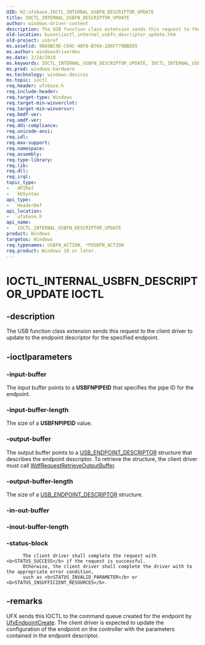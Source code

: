 ```yaml
---
UID: NI:ufxbase.IOCTL_INTERNAL_USBFN_DESCRIPTOR_UPDATE
title: IOCTL_INTERNAL_USBFN_DESCRIPTOR_UPDATE
author: windows-driver-content
description: The USB function class extension sends this request to the client driver to update to the endpoint descriptor for the specified endpoint.
old-location: buses\ioctl_internal_usbfn_descriptor_update.htm
old-project: usbref
ms.assetid: 9BA9BC9E-C04C-48F8-B76A-2D6F779BBE05
ms.author: windowsdriverdev
ms.date: 2/24/2018
ms.keywords: IOCTL_INTERNAL_USBFN_DESCRIPTOR_UPDATE, IOCTL_INTERNAL_USBFN_DESCRIPTOR_UPDATE control code [Buses], buses.ioctl_internal_usbfn_descriptor_update, ufxbase/IOCTL_INTERNAL_USBFN_DESCRIPTOR_UPDATE
ms.prod: windows-hardware
ms.technology: windows-devices
ms.topic: ioctl
req.header: ufxbase.h
req.include-header: 
req.target-type: Windows
req.target-min-winverclnt: 
req.target-min-winversvr: 
req.kmdf-ver: 
req.umdf-ver: 
req.ddi-compliance: 
req.unicode-ansi: 
req.idl: 
req.max-support: 
req.namespace: 
req.assembly: 
req.type-library: 
req.lib: 
req.dll: 
req.irql: 
topic_type:
-	APIRef
-	kbSyntax
api_type:
-	HeaderDef
api_location:
-	ufxbase.h
api_name:
-	IOCTL_INTERNAL_USBFN_DESCRIPTOR_UPDATE
product: Windows
targetos: Windows
req.typenames: USBFN_ACTION, *PUSBFN_ACTION
req.product: Windows 10 or later.
---
```


# IOCTL_INTERNAL_USBFN_DESCRIPTOR_UPDATE IOCTL


## -description


The USB function class extension sends this request to the client driver to update to the endpoint descriptor for the specified endpoint.


## -ioctlparameters




### -input-buffer

The input buffer points to a <b>USBFNPIPEID</b> that specifies the pipe ID for the endpoint.


### -input-buffer-length

The size of a <b>USBFNPIPEID</b> value.


### -output-buffer

The output buffer points to a <a href="..\usbspec\ns-usbspec-_usb_endpoint_descriptor.md">USB_ENDPOINT_DESCRIPTOR</a> structure that describes the endpoint descriptor. To retrieve the structure, the client driver must call <a href="..\wdfrequest\nf-wdfrequest-wdfrequestretrieveoutputbuffer.md">WdfRequestRetrieveOutputBuffer</a>.


### -output-buffer-length

The size of a <a href="..\usbspec\ns-usbspec-_usb_endpoint_descriptor.md">USB_ENDPOINT_DESCRIPTOR</a> structure.


### -in-out-buffer



<text></text>




### -inout-buffer-length



<text></text>




### -status-block


		  The client driver shall complete the request with <b>STATUS_SUCCESS</b> if the request is successful. 
		  Otherwise, the client driver shall complete the driver with to the appropriate error condition, 
		  such as <b>STATUS_INVALID_PARAMETER</b> or <b>STATUS_INSUFFICIENT_RESOURCES</b>.


## -remarks



UFX sends this IOCTL to the command queue created for the endpoint by <a href="..\ufxclient\nf-ufxclient-ufxendpointcreate.md">UfxEndpointCreate</a>.  The client driver is expected to update the configuration of the endpoint on the controller with the parameters contained in the endpoint descriptor.



